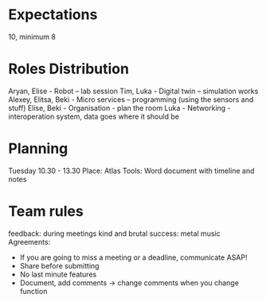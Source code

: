 # Expectations
10, minimum 8

# Roles Distribution
Aryan, Elise - Robot – lab session
Tim, Luka - Digital twin – simulation works
Alexey, Elitsa, Beki - Micro services – programming (using the sensors and stuff)
Elise, Beki - Organisation - plan the room
Luka - Networking - interoperation system, data goes where it should be

# Planning 
Tuesday 10.30 - 13.30
Place: Atlas
Tools: Word document with timeline and notes

# Team rules
feedback: during meetings kind and brutal
success: metal music
Agreements:
- If you are going to miss a meeting or a deadline, communicate ASAP!
- Share before submitting
- No last minute features
- Document, add comments -> change comments when you change function


